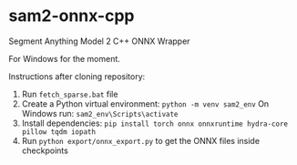 # sam2-onnx-cpp
Segment Anything Model 2 C++ ONNX Wrapper

For Windows for the moment.

Instructions after cloning repository:
1. Run `fetch_sparse.bat` file
2. Create a Python virtual environment:
`python -m venv sam2_env`
On Windows run:
`sam2_env\Scripts\activate`
3. Install dependencies:
`pip install torch onnx onnxruntime hydra-core pillow tqdm iopath`
4. Run `python export/onnx_export.py` to get the ONNX files inside checkpoints
